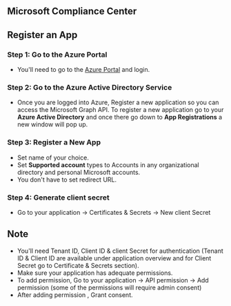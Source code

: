 ## Microsoft Compliance Center

## Register an App

### Step 1: Go to the Azure Portal

 - You'll need to go to the [Azure Portal](https://portal.azure.com/) and login.

### Step 2: Go to the Azure Active Directory Service

- Once you are logged into Azure, Register a new application so you can access
the Microsoft Graph API. To register a new application go to your **Azure Active Directory**
and once there go down to **App Registrations** a new window will pop up.

### Step 3: Register a New App
- Set name of your choice.
- Set **Supported account** types to Accounts in any organizational directory and personal Microsoft accounts.
- You don't have to set redirect URL.

### Step 4: Generate client secret
- Go to your application &#8594; Certificates & Secrets &#8594; New client Secret

## Note
- You'll need Tenant ID, Client ID & client Secret for authentication (Tenant ID & Client ID are available under application overview and for Client Secret  go to Certificate & Secrets section).
- Make sure your application has adequate permissions.
- To add permission, Go to your application &#8594; API permission &#8594; Add permission (some of the permissions will require admin consent)
- After adding permission , Grant consent.
